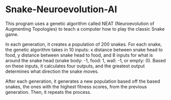 # Snake-Neuroevolution-AI

This program uses a genetic algorithm called NEAT (Neuroevolution of Augmenting Topologies) to teach a computer how to play the classic Snake game.

In each generation, it creates a population of 200 snakes. For each snake, the genetic algorithm takes in 10 inputs: x distance between snake head to food, y distance between snake head to food, and 8 inputs for what is around the snake head (snake body: -1, food: 1, wall: -1, or empty: 0). Based on these inputs, it calculates four outputs, and the greatest output determines what direction the snake moves. 

After each generation, it generates a new population based off the based snakes, the ones with the highest fitness scores, from the previous generation. Then, it repeats the process. 
